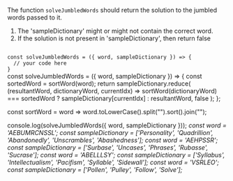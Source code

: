 The function `solveJumbledWords` should return the solution to the jumbled words passed to it.

1. The 'sampleDictionary' might or might not contain the correct word.
2. If the solution is not present in 'sampleDictionary', then return false

<codeblock language="javascript" type="exercise" testMode="multipleInput">
<code>
const solveJumbledWords = ({ word, sampleDictionary }) => {
  // your code here
}
</code>

<solution>
const solveJumbledWords = ({ word, sampleDictionary }) => {
  const sortedWord = sortWord(word);
  return sampleDictionary.reduce(
    (resultantWord, dictionaryWord, currentIdx) =>
      sortWord(dictionaryWord) === sortedWord
        ? sampleDictionary[currentIdx]
        : resultantWord,
    false
  );
};

const sortWord = word => word.toLowerCase().split("").sort().join("");
</solution>

<testcases>
<caller>
console.log(solveJumbledWords({ word, sampleDictionary }));
</caller>
<testcase>
<i>
const word = 'AEBUMRCNSSL';
const sampleDictionary = ['Personality', 'Quadrillion', 'Abandonedly', 'Unscrambles', 'Abashedness'];
</i>
</testcase>
<testcase>
<i>
const word = 'AEHPSSR';
const sampleDictionary = ['Surbase', 'Uncases', 'Phrases', 'Rubasse', 'Sucrase'];
</i>
</testcase>
<testcase>
<i>
const word = 'ABELLLSY';
const sampleDictionary = ['Syllabus', 'Intellectualism', 'Pacifism', 'Syllable', 'Sidewall'];
</i>
</testcase>
<testcase>
<i>
const word = 'VSRLEO';
const sampleDictionary = ['Pollen', 'Pulley', 'Follow', 'Solve'];
</i>
</testcase>
</testcases>
</codeblock>